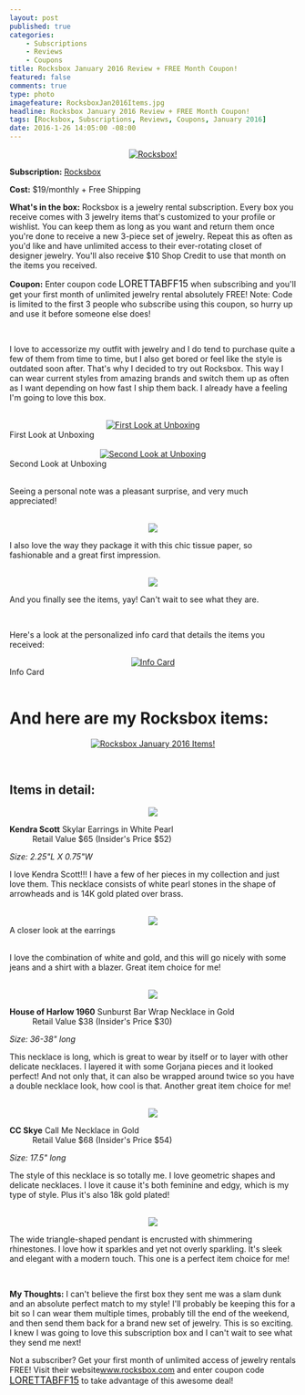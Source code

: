 ```yaml
---
layout: post
published: true
categories: 
    - Subscriptions
    - Reviews
    - Coupons
title: Rocksbox January 2016 Review + FREE Month Coupon!
featured: false
comments: true
type: photo
imagefeature: RocksboxJan2016Items.jpg
headline: Rocksbox January 2016 Review + FREE Month Coupon!
tags: [Rocksbox, Subscriptions, Reviews, Coupons, January 2016]
date: 2016-1-26 14:05:00 -08:00
---
```


<center><a href="https://www.birchbox.com/invite/whatsupmailbox" target="_blank">
<img src="/images/RocksboxJan2016Box.jpg" border="0" style="border:none;max-width:100%;" alt="Rocksbox!" />
</a></center>

<p><b>Subscription:</b> <a href="https://www.rocksbox.com" target="_blank">Rocksbox</a></p>
<p><b>Cost:</b> $19/monthly + Free Shipping</p>
<p><b>What's in the box:</b> Rocksbox is a jewelry rental subscription. Every box you receive comes with 3 jewelry items that's customized to your profile or wishlist. You can keep them as long as you want and return them once you're done to receive a new 3-piece set of jewelry. Repeat this as often as you'd like and have unlimited access to their ever-rotating closet of designer jewelry. You'll also receive $10 Shop Credit to use that month on the items you received.</p>
<p><b>Coupon:</b> Enter coupon code <big>LORETTABFF15</big> when subscribing and you'll get your first month of unlimited jewelry rental absolutely FREE! Note: Code is limited to the first 3 people who subscribe using this coupon, so hurry up and use it before someone else does!</big></p>

<br>

<p>I love to accessorize my outfit with jewelry and I do tend to purchase quite a few of them from time to time, but I also get bored or feel like the style is outdated soon after. That's why I decided to try out Rocksbox. This way I can wear current styles from amazing brands and switch them up as often as I want depending on how fast I ship them back. I already have a feeling I'm going to love this box.</p>

<br>

<center><a href="https://www.rocksbox.com" target="_blank">
<img src="/images/RocksboxJan2016OpenBox.jpg" border="0" style="border:none;max-width:100%;" alt="First Look at Unboxing" />
</a></center>
<figcaption>First Look at Unboxing</figcaption>
<br>

<center><a href="https://www.rocksbox.com" target="_blank">
<img src="/images/RocksboxJan2016OpenBox2.jpg" border="0" style="border:none;max-width:100%;" alt="Second Look at Unboxing" />
</a></center>
<figcaption>Second Look at Unboxing</figcaption>
<br>

<p>Seeing a personal note was a pleasant surprise, and very much appreciated!</p>

<br>

<center><a href="https://www.rocksbox.com" target="_blank">
<img src="/images/RocksboxJan2016OpenBox3.jpg" border="0" style="border:none;max-width:100%;" />
</a></center>
<p>I also love the way they package it with this chic tissue paper, so fashionable and a great first impression.</p>

<br>

<center><a href="https://www.rocksbox.com" target="_blank">
<img src="/images/RocksboxJan2016OpenBox4.jpg" border="0" style="border:none;max-width:100%;" />
</a></center>
<p>And you finally see the items, yay! Can't wait to see what they are.</p>

<br>

<p>Here's a look at the personalized info card that details the items you received:</p>

<center><a href="https://www.rocksbox.com" target="_blank">
<img src="/images/RocksboxJan2016Info.jpg" border="0" style="border:none;max-width:100%;" alt="Info Card" /></a></center>
<figcaption>Info Card</figcaption>
<br>

# And here are my Rocksbox items:

<p><center><a href="https://www.rocksbox.com" target="_blank">
<img src="/images/RocksboxJan2016Items.jpg" border="0" style="border:none;max-width:100%;" alt="Rocksbox January 2016 Items!" /></a></center></p>
<br>

## Items in detail:

<center><a href="https://www.rocksbox.com" target="_blank">
<img src="/images/RocksboxJan2016KendraScott.jpg" border="0" style="border:none;max-width:100%;" />
</a></center>

<DL>
<DT><b>Kendra Scott</b> Skylar Earrings in White Pearl</DT>
<DD>Retail Value $65 (Insider's Price $52)</DD>
</DL>

<p><i>Size: 2.25"L X 0.75"W</i></p>

<p>I love Kendra Scott!!! I have a few of her pieces in my collection and just love them. This necklace consists of white pearl stones in the shape of arrowheads and is 14K gold plated over brass. </p>

<br>

<center><a href="https://www.rocksbox.com" target="_blank">
<img src="/images/RocksboxJan2016KendraScott2.jpg" border="0" style="border:none;max-width:100%;" />
</a></center>
<figcaption>A closer look at the earrings</figcaption>
<br>

<p>I love the combination of white and gold, and this will go nicely with some jeans and a shirt with a blazer. Great item choice for me!</p>

<br>

<center><a href="https://www.rocksbox.com" target="_blank">
<img src="/images/RocksboxJan2016HouseOfHarlow.jpg" border="0" style="border:none;max-width:100%;" />
</a></center>

<DL>
<DT><b>House of Harlow 1960</b> Sunburst Bar Wrap Necklace in Gold</DT>
<DD>Retail Value $38 (Insider's Price $30)</DD>
</DL>

<p><i>Size: 36-38" long</i></p>

<p>This necklace is long, which is great to wear by itself or to layer with other delicate necklaces. I layered it with some Gorjana pieces and it looked perfect! And not only that, it can also be wrapped around twice so you have a double necklace look, how cool is that. Another great item choice for me!</p>

<br>

<center><a href="https://www.rocksbox.com" target="_blank">
<img src="/images/RocksboxJan2016CCSkye.jpg" border="0" style="border:none;max-width:100%;" />
</a></center>

<DL>
<DT><b>CC Skye</b> Call Me Necklace in Gold</DT>
<DD>Retail Value $68 (Insider's Price $54)</DD>
</DL>

<p><i>Size: 17.5" long</i></p>

<p>The style of this necklace is so totally me. I love geometric shapes and delicate necklaces. I love it cause it's both feminine and edgy, which is my type of style. Plus it's also 18k gold plated!</p>

<br>

<center><a href="https://www.rocksbox.com" target="_blank">
<img src="/images/RocksboxJan2016CCSkye2.jpg" border="0" style="border:none;max-width:100%;" />
</a></center>
<p>The wide triangle-shaped pendant is encrusted with shimmering rhinestones. I love how it sparkles and yet not overly sparkling. It's sleek and elegant with a modern touch. This one is a perfect item choice for me!</p>

<br>

<p><i class="icon-exclamation-sign"></i><b> My Thoughts:</b> I can't believe the first box they sent me was a slam dunk and an absolute perfect match to my style! I'll probably be keeping this for a bit so I can wear them multiple times, probably till the end of the weekend, and then send them back for a brand new set of jewelry. This is so exciting. I knew I was going to love this subscription box and I can't wait to see what they send me next!</p>

<p>Not a subscriber? Get your first month of unlimited access of jewelry rentals FREE! Visit their website<a href="https://www.rocksbox.com">www.rocksbox.com</a> and enter coupon code <a href="https://www.rocksbox.com" target="_blank"><big>LORETTABFF15</big></a> to take advantage of this awesome deal!</p>
